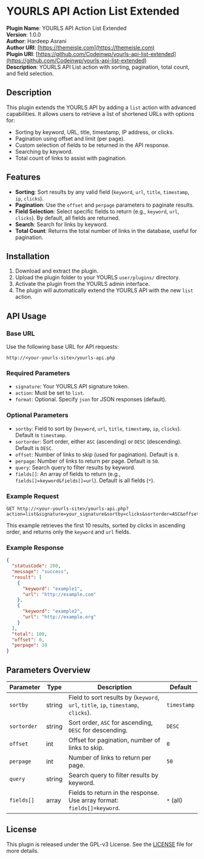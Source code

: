 # YOURLS API Action List Extended

**Plugin Name**: YOURLS API Action List Extended  
**Version**: 1.0.0  
**Author**: Hardeep Asrani  
**Author URI**: [https://themeisle.com](https://themeisle.com)  
**Plugin URI**: [https://github.com/Codeinwp/yourls-api-list-extended](https://github.com/Codeinwp/yourls-api-list-extended)  
**Description**: YOURLS API List action with sorting, pagination, total count, and field selection.

## Description

This plugin extends the YOURLS API by adding a `list` action with advanced capabilities. It allows users to retrieve a list of shortened URLs with options for:

- Sorting by keyword, URL, title, timestamp, IP address, or clicks.
- Pagination using offset and limit (per page).
- Custom selection of fields to be returned in the API response.
- Searching by keyword.
- Total count of links to assist with pagination.

## Features

- **Sorting**: Sort results by any valid field (`keyword`, `url`, `title`, `timestamp`, `ip`, `clicks`).
- **Pagination**: Use the `offset` and `perpage` parameters to paginate results.
- **Field Selection**: Select specific fields to return (e.g., `keyword`, `url`, `clicks`). By default, all fields are returned.
- **Search**: Search for links by keyword.
- **Total Count**: Returns the total number of links in the database, useful for pagination.

## Installation

1. Download and extract the plugin.
2. Upload the plugin folder to your YOURLS `user/plugins/` directory.
3. Activate the plugin from the YOURLS admin interface.
4. The plugin will automatically extend the YOURLS API with the new `list` action.

## API Usage

### Base URL

Use the following base URL for API requests:

```
http://<your-yourls-site>/yourls-api.php
```

### Required Parameters

- `signature`: Your YOURLS API signature token.
- `action`: Must be set to `list`.
- `format`: Optional. Specify `json` for JSON responses (default).

### Optional Parameters

- `sortby`: Field to sort by (`keyword`, `url`, `title`, `timestamp`, `ip`, `clicks`). Default is `timestamp`.
- `sortorder`: Sort order, either `ASC` (ascending) or `DESC` (descending). Default is `DESC`.
- `offset`: Number of links to skip (used for pagination). Default is `0`.
- `perpage`: Number of links to return per page. Default is `50`.
- `query`: Search query to filter results by keyword.
- `fields[]`: An array of fields to return (e.g., `fields[]=keyword&fields[]=url`). Default is all fields (`*`).

### Example Request

```
GET http://<your-yourls-site>/yourls-api.php?action=list&signature=your_signature&sortby=clicks&sortorder=ASC&offset=0&perpage=10&fields[]=keyword&fields[]=url
```

This example retrieves the first 10 results, sorted by clicks in ascending order, and returns only the `keyword` and `url` fields.

### Example Response

```json
{
  "statusCode": 200,
  "message": "success",
  "result": [
    {
      "keyword": "example1",
      "url": "http://example.com"
    },
    {
      "keyword": "example2",
      "url": "http://example.org"
    }
  ],
  "total": 100,
  "offset": 0,
  "perpage": 10
}
```

## Parameters Overview

| Parameter  | Type   | Description                                                                 | Default       |
|------------|--------|-----------------------------------------------------------------------------|---------------|
| `sortby`   | string | Field to sort results by (`keyword`, `url`, `title`, `ip`, `timestamp`, `clicks`). | `timestamp`   |
| `sortorder`| string | Sort order, `ASC` for ascending, `DESC` for descending.                      | `DESC`        |
| `offset`   | int    | Offset for pagination, number of links to skip.                             | `0`           |
| `perpage`  | int    | Number of links to return per page.                                          | `50`          |
| `query`    | string | Search query to filter results by keyword.                                  |               |
| `fields[]` | array  | Fields to return in the response. Use array format: `fields[]=keyword`.      | `*` (all)     |

## License

This plugin is released under the GPL-v3 License. See the [LICENSE](https://www.gnu.org/licenses/gpl-3.0.html) file for more details.
